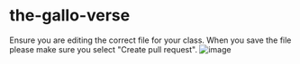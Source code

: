 # the-gallo-verse

Ensure you are editing the correct file for your class. When you save the file please make sure you select "Create pull request".
![image](https://github.com/MrGallo/the-gallo-verse/assets/11080017/bf2b4cac-ad1c-4f0a-9f6b-5fcb9157193d)
